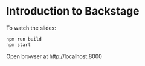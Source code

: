 # Introduction to Backstage

To watch the slides:

```sh
npm run build
npm start
```

Open browser at http://localhost:8000
